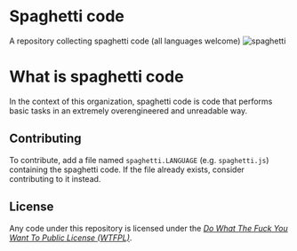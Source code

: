 # Spaghetti code
A repository collecting spaghetti code (all languages welcome)
![spaghetti](https://i.imgur.com/cO6IqFu.jpg)

# What is spaghetti code
In the context of this organization, spaghetti code is code that performs basic tasks in an extremely overengineered and unreadable way.

## Contributing
To contribute, add a file named `spaghetti.LANGUAGE` (e.g. `spaghetti.js`) containing the spaghetti code. If the file already exists, consider contributing to it instead.

## License
Any code under this repository is licensed under the *[Do What The Fuck You Want To Public License (WTFPL)](http://www.wtfpl.net/about/)*.